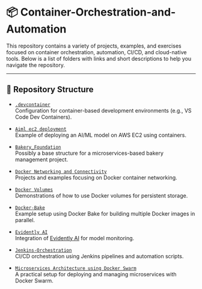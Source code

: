 # 📦 Container-Orchestration-and-Automation

This repository contains a variety of projects, examples, and exercises focused on container orchestration, automation, CI/CD, and cloud-native tools. Below is a list of folders with links and short descriptions to help you navigate the repository.

---

## 📁 Repository Structure

- [`.devcontainer`](./Container-Orchestration-and-Automation-main/.devcontainer)  
  Configuration for container-based development environments (e.g., VS Code Dev Containers).

- [`Aiml ec2 deployment`](./Container-Orchestration-and-Automation-main/Aiml%20ec2%20deployment)  
  Example of deploying an AI/ML model on AWS EC2 using containers.

- [`Bakery_Foundation`](./Container-Orchestration-and-Automation-main/Bakery_Foundation)  
  Possibly a base structure for a microservices-based bakery management project.

- [`Docker Networking and Connectivity`](./Container-Orchestration-and-Automation-main/Docker%20Networking%20and%20Connectivity)  
  Projects and examples focusing on Docker container networking.

- [`Docker Volumes`](./Container-Orchestration-and-Automation-main/Docker%20Volumes)  
  Demonstrations of how to use Docker volumes for persistent storage.

- [`Docker-Bake`](./Container-Orchestration-and-Automation-main/Docker-Bake)  
  Example setup using Docker Bake for building multiple Docker images in parallel.

- [`Evidently AI`](./Container-Orchestration-and-Automation-main/Evidently%20AI)  
  Integration of [Evidently AI](https://www.evidentlyai.com/) for model monitoring.

- [`Jenkins-Orchestration`](./Container-Orchestration-and-Automation-main/Jenkins-Orchestration)  
  CI/CD orchestration using Jenkins pipelines and automation scripts.

- [`Microservices Architecture using Docker Swarm`](./Container-Orchestration-and-Automation-main/Microservices%20Architecture%20using%20Docker%20Swarm)  
  A practical setup for deploying and managing microservices with Docker Swarm.
